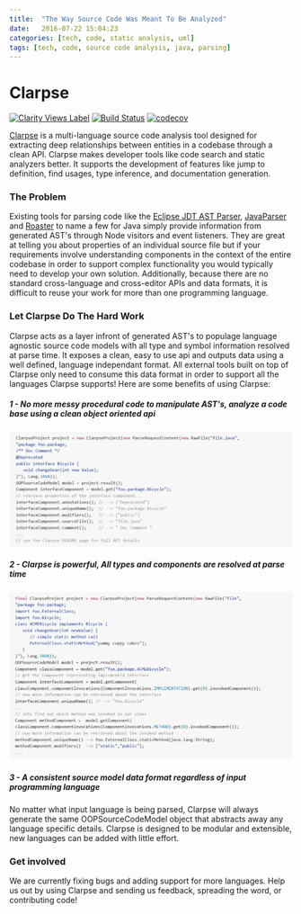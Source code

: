 ```yaml
---
title:  "The Way Source Code Was Meant To Be Analyzed"
date:   2016-07-22 15:04:23
categories: [tech, code, static analysis, uml]
tags: [tech, code, source code analysis, java, parsing]
---
```

# Clarpse
[![Clarity Views Label](http://clarityviews.ca/badge)](http://clarityviews.ca/github/clarity-team/clarpse?projectName=clarpse)
[![Build Status](https://travis-ci.org/Zir0-93/clarpse.svg?branch=master)](https://travis-ci.org/Zir0-93/clarpse)
[![codecov](https://codecov.io/gh/Zir0-93/clarpse/branch/master/graph/badge.svg)](https://codecov.io/gh/Zir0-93/clarpse)

[Clarpse](http://clarityviews.ca/github/Zir0-93/clarpse) is a multi-language source code analysis tool designed for extracting deep relationships between entities in a codebase through a clean API. Clarpse makes developer tools like code search and static analyzers better. It supports the development of features like jump to definition, find usages, type inference, and documentation generation.  

### The Problem
Existing tools for parsing code like the [Eclipse JDT AST Parser](https://github.com/eclipse/eclipse.jdt.core), [JavaParser](http://clarityviews.ca/github/javaparser/javaparser) and [Roaster](http://clarityviews.ca/github/forge/roaster?projectName=impl) to name a few for Java simply provide information from generated AST's through Node visitors and event listeners. They are great at telling you about properties of an individual source file but if your requirements involve understanding components in the context of the entire codebase in order to support complex functionality you would typically need to develop your own solution. Additionally, because there are no standard cross-language and cross-editor APIs and data formats, it is difficult to reuse your work for more than one programming language.
 
### Let Clarpse Do The Hard Work
Clarpse acts as a layer infront of generated AST's to populage language agnostic source code models with all type and symbol information resolved at parse time. It exposes a clean, easy to use api and outputs data using a well defined, language independant format. All external tools built on top of Clarpse only need to consume this data format in order to support all the languages Clarpse supports! Here are some benefits of using Clarpse:

##### 1 - No more messy procedural code to manipulate AST's, analyze a code base using a clean object oriented api
![No more messy code](https://raw.githubusercontent.com/Zir0-93/Zir0-93.github.io/master/images/first_snippet_v2.PNG)

##### 2 - Clarpse is powerful, All types and components are resolved at parse time
![Powerfull API](https://raw.githubusercontent.com/Zir0-93/Zir0-93.github.io/master/images/thirdsnippet.PNG)

##### 3 - A consistent source model data format regardless of input programming language
No matter what input language is being parsed, Clarpse will always generate the same OOPSourceCodeModel object that abstracts away any language specific details. Clarpse is designed to be modular and extensible, new languages can be added with little effort.

### Get involved
We are currently fixing bugs and adding support for more languages. Help us out by using Clarpse and sending us feedback, spreading the word, or contributing code! 
